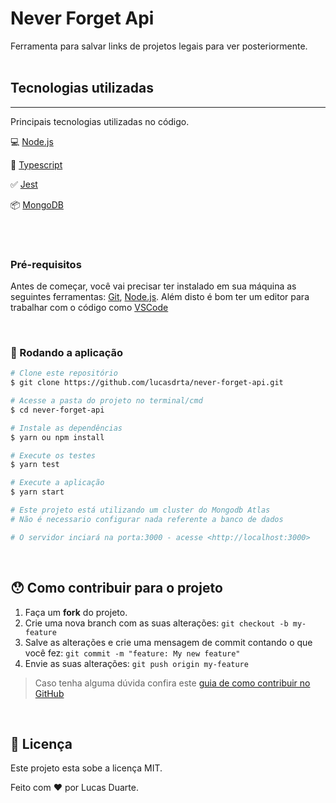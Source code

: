 # Never Forget Api
Ferramenta para salvar links de projetos legais para ver posteriormente.
<br>
<br>

## Tecnologias utilizadas
----
Principais tecnologias utilizadas no código.

💻 [Node.js](https://nodejs.org/)

🧰 [Typescript](https://www.typescriptlang.org/)

✅ [Jest](https://jestjs.io/)

📦 [MongoDB](https://www.mongodb.com/)

<br>
<br>


### Pré-requisitos

Antes de começar, você vai precisar ter instalado em sua máquina as seguintes ferramentas:
[Git](https://git-scm.com), [Node.js](https://nodejs.org/en/).
Além disto é bom ter um editor para trabalhar com o código como [VSCode](https://code.visualstudio.com/)

<br>

### 🎲 Rodando a aplicação

```bash
# Clone este repositório
$ git clone https://github.com/lucasdrta/never-forget-api.git

# Acesse a pasta do projeto no terminal/cmd
$ cd never-forget-api

# Instale as dependências
$ yarn ou npm install

# Execute os testes
$ yarn test

# Execute a aplicação
$ yarn start

# Este projeto está utilizando um cluster do Mongodb Atlas
# Não é necessario configurar nada referente a banco de dados

# O servidor inciará na porta:3000 - acesse <http://localhost:3000>

```
<br>


## 😯 Como contribuir para o projeto

1. Faça um **fork** do projeto.
2. Crie uma nova branch com as suas alterações: `git checkout -b my-feature`
3. Salve as alterações e crie uma mensagem de commit contando o que você fez: `git commit -m "feature: My new feature"`
4. Envie as suas alterações: `git push origin my-feature`
> Caso tenha alguma dúvida confira este [guia de como contribuir no GitHub](https://github.com/firstcontributions/first-contributions)

<br>

## 📝 Licença

Este projeto esta sobe a licença MIT.

Feito com ❤️ por Lucas Duarte.
